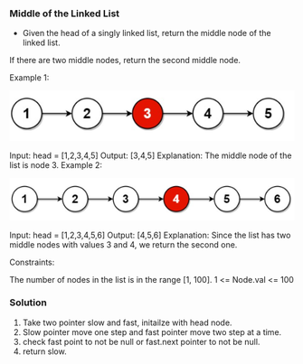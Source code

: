 ### Middle of the Linked List
* Given the head of a singly linked list, return the middle node of the linked list.

If there are two middle nodes, return the second middle node.

Example 1:

![alt text](image.png)

Input: head = [1,2,3,4,5]
Output: [3,4,5]
Explanation: The middle node of the list is node 3.
Example 2:

![alt text](image-1.png)

Input: head = [1,2,3,4,5,6]
Output: [4,5,6]
Explanation: Since the list has two middle nodes with values 3 and 4, we return the second one.
 

Constraints:

The number of nodes in the list is in the range [1, 100].
1 <= Node.val <= 100


### Solution
1. Take two pointer slow and fast, initailze with head node.
2. Slow pointer move one step and fast pointer move two step at a time.
3. check fast point to not be null or fast.next pointer to not be null.
4. return slow.